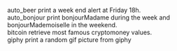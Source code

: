 auto_beer		print a week end alert at Friday 18h.<br />
auto_bonjour	print bonjourMadame during the week and bonjourMademoiselle in the weekend.<br />
bitcoin			retrieve most famous cryptomoney values.<br />
giphy			print a random gif picture from giphy<br />
